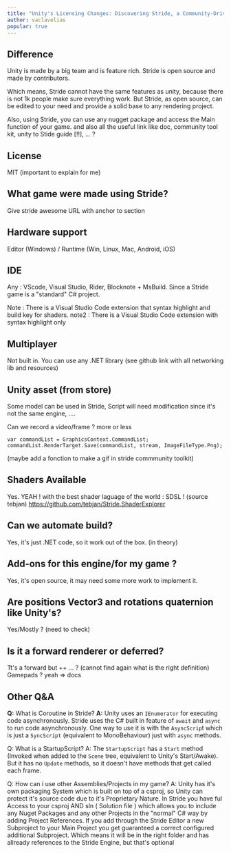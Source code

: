 ```yaml
---
title: "Unity's Licensing Changes: Discovering Stride, a Community-Driven Open Source Engine"
author: vaclavelias
popular: true
---
```

## Difference

Unity is made by a big team and is feature rich.
Stride is open source and made by contributors.

Which means, Stride cannot have the same features as unity, because there is not 1k people make sure everything work. But Stride, as open source, can be edited to your need and provide a solid base to any rendering project.

Also, using Stride, you can use any nugget package and access the Main function of your game.
and also all the useful link like doc, community tool kit, unity to Stide guide [!!], ... ?

## License
MIT (important to explain for me)

## What game were made using Stride?
Give stride awesome URL with anchor to section 

## Hardware support
Editor (Windows) / Runtime (Win, Linux, Mac, Android, iOS)

## IDE
Any : VScode, Visual Studio, Rider, Blocknote + MsBuild. Since a Stride game is a "standard" C# project.

Note : There is a Visual Studio Code extension that syntax highlight and build key for shaders.
note2 : There is a Visual Studio Code extension with syntax highlight only

## Multiplayer
Not built in. You can use any .NET  library (see github link with all networking lib and resources)

## Unity asset (from store) 
Some model can be used in Stride, Script will need modification since it's not the same engine, ....

Can we record a video/frame ?
more or less
```
var commandList = GraphicsContext.CommandList;
commandList.RenderTarget.Save(commandList, stream, ImageFileType.Png);
```
(maybe add a fonction to make a gif in stride commmunity toolkit)

## Shaders Available
Yes. YEAH ! with the best shader laguage of the world : SDSL ! (source tebjan)
https://github.com/tebjan/Stride.ShaderExplorer

## Can we automate build? 
Yes, it's just .NET code, so it work out of the box. (in theory)

## Add-ons for this engine/for my game ?
Yes, it's open source, it may need some more work to implement it.

## Are positions Vector3 and rotations quaternion like Unity's?
Yes/Mostly ? (need to check)

## Is it a forward renderer or deferred?
Tt's a forward but ++ ... ? (cannot find again what is the right definition)
Gamepads ?
yeah => docs

## Other Q&A

**Q:** What is Coroutine in Stride?
**A:** Unity uses an `IEnumerator` for executing code asynchronously. Stride uses the C# built in feature of `await` and `async` to run code asynchronously. One way to use it is with the `AsyncScrip`t which is just a `SyncScript` (equivalent to MonoBehaviour) just with `async` methods.

Q: What is a StartupScript?
A: The `StartupScript` has a `Start` method (Invoked when added to the `Scene` tree, equivalent to Unity's Start/Awake). But it has no `Update` methods, so it doesn't have methods that get called each frame.

Q: How can i use other Assemblies/Projects in my game?
A: Unity has it's own packaging System which is built on top of a csproj, so Unity can protect it's source code due to it's Proprietary Nature.
    In Stride you have ful Access to your csproj AND sln ( Solution file ) which allows you to include any Nuget Packages and any other Projects in the "normal" C# way by adding Project References.
    If you add through the Stride Editor a new Subproject to your Main Project you get guaranteed a correct configured additional Subproject.
    Which means it will be in the right folder and has allready references to the Stride Engine, but that's optional
